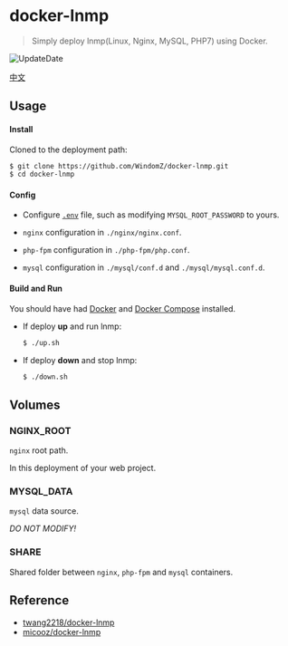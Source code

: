 # docker-lnmp

> Simply deploy lnmp(Linux, Nginx, MySQL, PHP7) using Docker.

![UpdateDate](https://img.shields.io/badge/update-2017--06--29-brightgreen.svg?style=flat-square)

[中文](https://github.com/WindomZ/docker-lnmp/blob/master/README.md#readme)

## Usage

#### Install

Cloned to the deployment path:
```bash
$ git clone https://github.com/WindomZ/docker-lnmp.git
$ cd docker-lnmp
```

#### Config

- Configure [`.env`](https://github.com/WindomZ/docker-lnmp/blob/master/.env) file, such as modifying `MYSQL_ROOT_PASSWORD` to yours.

- `nginx` configuration in `./nginx/nginx.conf`.

- `php-fpm` configuration in `./php-fpm/php.conf`.

- `mysql` configuration in `./mysql/conf.d` and `./mysql/mysql.conf.d`.

#### Build and Run

You should have had [Docker](https://docs.docker.com/) 
and [Docker Compose](https://docs.docker.com/compose/) installed.

- If deploy **up** and run lnmp: 
    ```bash
    $ ./up.sh
    ```

- If deploy **down** and stop lnmp: 
    ```bash
    $ ./down.sh
    ```

## Volumes

### NGINX_ROOT

`nginx` root path.

In this deployment of your web project.

### MYSQL_DATA

`mysql` data source. 

_DO NOT MODIFY!_

### SHARE

Shared folder between `nginx`, `php-fpm` and `mysql` containers.

## Reference

- [twang2218/docker-lnmp](https://github.com/twang2218/docker-lnmp)
- [micooz/docker-lnmp](https://github.com/micooz/docker-lnmp)
